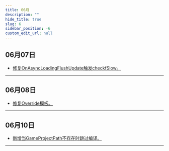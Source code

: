 ```yaml
---
title: 06月
description: ""
hide_title: true
slug: 6
sidebar_position: -6
custom_edit_url: null
---
```


## 06月07日

- [修复OnAsyncLoadingFlushUpdate触发checkfSlow。](https://github.com/crazytuzi/UnrealCSharp/commit/b38391bd8f5a2c174845e31221f29fd41c47960f)

---

## 06月08日

- [修复Override模板。](https://github.com/crazytuzi/UnrealCSharp/commit/9c498428560be98d33ec0e6dce7dcbbec4d044a4)

---

## 06月10日

- [新增当GameProjectPath不存在时跳过编译。](https://github.com/crazytuzi/UnrealCSharp/commit/894132b9a3a0e9a8652dd24cd2e8aedb35c8d59b)

---
